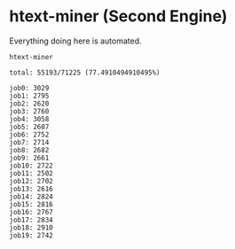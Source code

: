 # htext-miner (Second Engine)

Everything doing here is automated.

```
htext-miner

total: 55193/71225 (77.4910494910495%)

job0: 3029
job1: 2795
job2: 2620
job3: 2760
job4: 3058
job5: 2687
job6: 2752
job7: 2714
job8: 2682
job9: 2661
job10: 2722
job11: 2502
job12: 2702
job13: 2616
job14: 2824
job15: 2816
job16: 2767
job17: 2834
job18: 2910
job19: 2742
```